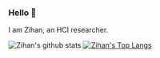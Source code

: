 ### Hello 👋

I am Zihan, an HCI researcher.

![Zihan's github stats](https://github-readme-stats.vercel.app/api?username=yzihan)
[![Zihan's Top Langs](https://github-readme-stats.vercel.app/api/top-langs/?username=yzihan&layout=compact)](https://github.com/anuraghazra/github-readme-stats)

